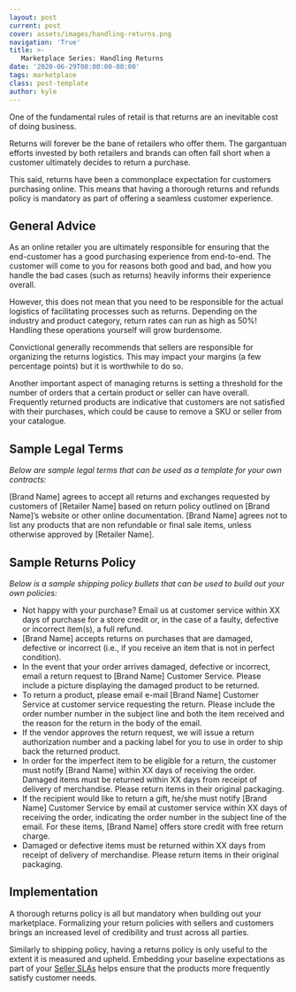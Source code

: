 ```yaml
---
layout: post
current: post
cover: assets/images/handling-returns.png
navigation: 'True'
title: >-
   Marketplace Series: Handling Returns
date: '2020-06-29T08:00:00-00:00'
tags: marketplace
class: post-template
author: kyle
---
```

One of the fundamental rules of retail is that returns are an inevitable cost of doing business. 

Returns will forever be the bane of retailers who offer them. The gargantuan efforts invested by both retailers and brands can often fall short when a customer ultimately decides to return a purchase.

This said, returns have been a commonplace expectation for customers purchasing online. This means that having a thorough returns and refunds policy is mandatory as part of offering a seamless customer experience.


## General Advice

As an online retailer you are ultimately responsible for ensuring that the end-customer has a good purchasing experience from end-to-end. The customer will come to you for reasons both good and bad, and how you handle the bad cases (such as returns) heavily informs their experience overall. 

However, this does not mean that you need to be responsible for the actual logistics of facilitating processes such as returns. Depending on the industry and product category, return rates can run as high as 50%! Handling these operations yourself will grow burdensome.

Convictional generally recommends that sellers are responsible for organizing the returns logistics. This may impact your margins (a few percentage points) but it is worthwhile to do so. 

Another important aspect of managing returns is setting a threshold for the number of orders that a certain product or seller can have overall. Frequently returned products are indicative that customers are not satisfied with their purchases, which could be cause to remove a SKU or seller from your catalogue. 


## Sample Legal Terms

_Below are sample legal terms that can be used as a template for your own contracts:_

[Brand Name] agrees to accept all returns and exchanges requested by customers of [Retailer Name] based on return policy outlined on [Brand Name]’s website or other online documentation. [Brand Name] agrees not to list any products that are non refundable or final sale items, unless otherwise approved by [Retailer Name]. 


## Sample Returns Policy

_Below is a sample shipping policy bullets that can be used to build out your own policies:_


*   Not happy with your purchase? Email us at customer service within XX days of purchase for a store credit or, in the case of a faulty, defective or incorrect item(s), a full refund. 
*   [Brand Name] accepts returns on purchases that are damaged, defective or incorrect (i.e., if you receive an item that is not in perfect condition). 
*   In the event that your order arrives damaged, defective or incorrect, email a return request to [Brand Name] Customer Service. Please include a picture displaying the damaged product to be returned.
*   To return a product, please email e-mail [Brand Name] Customer Service at customer service requesting the return. Please include the order number number in the subject line and both the item received and the reason for the return in the body of the email.
*   If the vendor approves the return request, we will issue a return authorization number and a packing label for you to use in order to ship back the returned product.
*   In order for the imperfect item to be eligible for a return, the customer must notify [Brand Name]  within XX days of receiving the order. Damaged items must be returned within XX days from receipt of delivery of merchandise. Please return items in their original packaging.
*   If the recipient would like to return a gift, he/she must notify [Brand Name] Customer Service by email at customer service within XX days of receiving the order, indicating the order number in the subject line of the email. For these items, [Brand Name] offers store credit with free return charge. 
*   Damaged or defective items must be returned within XX days from receipt of delivery of merchandise. Please return items in their original packaging.


## Implementation

A thorough returns policy is all but mandatory when building out your marketplace. Formalizing your return policies with sellers and customers brings an increased level of credibility and trust across all parties.

Similarly to shipping policy, having a returns policy is only useful to the extent it is measured and upheld. Embedding your baseline expectations as part of your [Seller SLAs](https://blog.convictional.com/seller-sla) helps ensure that the products more frequently satisfy customer needs.
